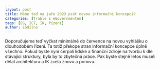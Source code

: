```yaml
---
layout: post
title: Máme teď na jaře 2023 psát novou informační koncepci?
categories: [Trable s eGovernmentem]
tags: [EG, ICT, IK, řízení]
author: EGdílna
---
```


Doporučujeme teď vyčkat minimálně do července na novou vyhlášku o dlouhodobém řízení. Ta totiž překope stran informační koncepce úplně všechno. Pokud byste nyní čerpali lidské a finanční zdroje na tvorbu k dle stávající struktury, byla by to zbytečná práce. Pak byste stejně letos museli dělat architekturu a IK zcela znovu a ponovu.

